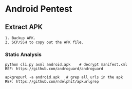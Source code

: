 # Android Pentest
## Extract APK
```
1. Backup APK.
2. SCP/SSH to copy out the APK file.
```

### Static Analysis
```
python cli.py axml android.apk    # decrypt manifest.xml
REF: https://github.com/androguard/androguard

apkgrepurl -a android.apk   # grep all urls in the apk
REF: https://github.com/ndelphit/apkurlgrep
```
